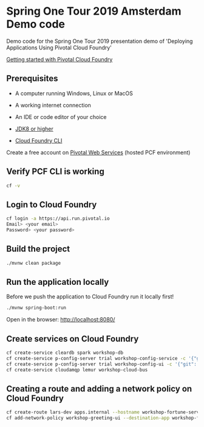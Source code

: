 # Spring One Tour 2019 Amsterdam Demo code

Demo code for the Spring One Tour 2019 presentation demo of 'Deploying Applications Using Pivotal Cloud Foundry'

[Getting started with Pivotal Cloud Foundry](https://pivotal.io/platform/pcf-tutorials/getting-started-with-pivotal-cloud-foundry)

## Prerequisites 

* A computer running Windows, Linux or MacOS
* A working internet connection
* An IDE or code editor of your choice

* [JDK8 or higher](https://www.oracle.com/technetwork/java/javase/downloads/index.html)
* [Cloud Foundry CLI](https://docs.run.pivotal.io/cf-cli/install-go-cli.html)

Create a free account on [Pivotal Web Services](https://run.pivotal.io/) (hosted PCF environment)

## Verify PCF CLI is working

```bash
cf -v
```

## Login to Cloud Foundry

```bash
cf login -a https://api.run.pivotal.io
Email> <your email>
Password> <your password>
```

## Build the project

```bash
./mvnw clean package
```

## Run the application locally

Before we push the application to Cloud Foundry run it locally first!

```bash
./mvnw spring-boot:run
```

Open in the browser: [http://localhost:8080/](http://localhost:8080/)

## Create services on Cloud Foundry

```bash
cf create-service cleardb spark workshop-db
cf create-service p-config-server trial workshop-config-service -c '{"git": { "uri": "https://github.com/NLxAROSA/springonetour2019.git", "searchPaths": "configuration-service", "label": "master" } }'
cf create-service p-config-server trial workshop-config-ui -c '{"git": { "uri": "https://github.com/NLxAROSA/springonetour2019.git", "searchPaths": "configuration-ui", "label": "master" } }'
cf create-service cloudamqp lemur workshop-cloud-bus
```

## Creating a route and adding a network policy on Cloud Foundry

```bash
cf create-route lars-dev apps.internal --hostname workshop-fortune-service
cf add-network-policy workshop-greeting-ui --destination-app workshop-fortune-service --protocol tcp --port 8080
```
